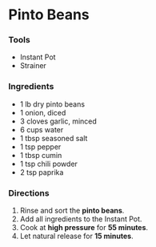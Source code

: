 # Pinto Beans
### Tools
- Instant Pot
- Strainer

### Ingredients
- 1 lb dry pinto beans
- 1 onion, diced
- 3 cloves garlic, minced
- 6 cups water
- 1 tbsp seasoned salt
- 1 tsp pepper
- 1 tbsp cumin
- 1 tsp chili powder
- 2 tsp paprika

### Directions
1. Rinse and sort the  **pinto beans**.
2. Add all ingredients to the Instant Pot.
3. Cook at **high pressure** for **55 minutes**.
4. Let natural release for **15 minutes**.
